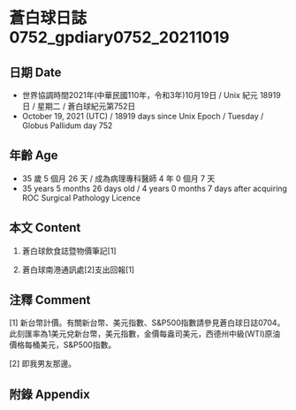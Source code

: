[_metadata_:encoding]: - "utf-8"
[_metadata_:language]: - "zh-Hant-TW"
[_metadata_:fileformat]: - "markdown"
[_metadata_:MIME_type]: - "text/plain"
[_metadata_:markdown_version]: - "commonmark version 0.30"
[_metadata_:markdown_spec]: - "https://spec.commonmark.org/0.30/"

# 蒼白球日誌0752_gpdiary0752_20211019 #

## 日期 Date ##

* 世界協調時間2021年(中華民國110年，令和3年)10月19日 / Unix 紀元 18919 日 / 星期二 / 蒼白球紀元第752日
* October 19, 2021 (UTC) / 18919 days since Unix Epoch / Tuesday / Globus Pallidum day 752

## 年齡 Age ##

* 35 歲 5 個月 26 天 / 成為病理專科醫師 4 年 0 個月 7 天
* 35 years 5 months 26 days old / 4 years 0 months 7 days after acquiring ROC Surgical Pathology Licence

## 本文 Content ##

1. 蒼白球飲食誌暨物價筆記[1]

    
2. 蒼白球南港通訊處[2]支出回報[1]

    

## 注釋 Comment ##

[1] 新台幣計價。有關新台幣、美元指數、S&P500指數請參見蒼白球日誌0704。此刻匯率為1美元兌新台幣，美元指數，金價每盎司美元，西德州中級(WTI)原油價格每桶美元，S&P500指數。


[2] 即我男友那邊。



## 附錄 Appendix ##

